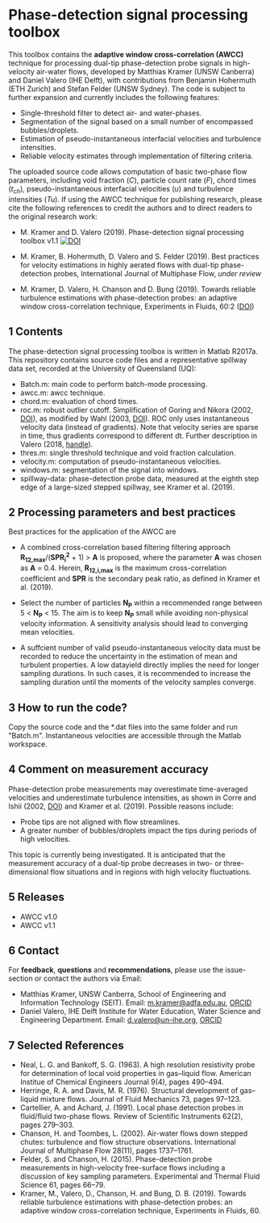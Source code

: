 Phase-detection signal processing toolbox
=========================================

This toolbox contains the **adaptive window cross-correlation (AWCC)** technique for processing dual-tip phase-detection probe signals in high-velocity air-water flows, developed by Matthias Kramer (UNSW Canberra) and Daniel Valero (IHE Delft), with contributions from Benjamin Hohermuth (ETH Zurich) and Stefan Felder (UNSW Sydney). The code is subject to further expansion and currently includes the following features:

- Single-threshold filter to detect air- and water-phases.
- Segmentation of the signal based on a small number of encompassed bubbles/droplets.
- Estimation of pseudo-instantaneous interfacial velocities and turbulence intensities.
- Reliable velocity estimates through implementation of filtering criteria.

The uploaded source code allows computation of basic two-phase flow parameters, including void fraction (*C*), particle count rate (*F*), chord times (*t<sub>ch</sub>*), pseudo-instantaneous interfacial velocities (*u*) and turbulence intensities (*Tu*). If using the AWCC technique for publishing research, please cite the following references to credit the authors and to direct readers to the original research work:

- M. Kramer and D. Valero (2019). Phase-detection signal processing toolbox v1.1  [![DOI](https://zenodo.org/badge/160460025.svg)](https://zenodo.org/badge/latestdoi/160460025)

- M. Kramer, B. Hohermuth, D. Valero and S. Felder (2019). Best practices for velocity estimations in highly aerated flows with dual-tip phase-detection probes, International Journal of Multiphase Flow, <i> under review </i>

- M. Kramer, D. Valero, H. Chanson and D. Bung (2019). Towards reliable turbulence estimations with phase-detection probes: an adaptive window cross-correlation technique, Experiments in Fluids, 60:2 ([DOI](https://doi.org/10.1007/s00348-018-2650-9))

1 Contents
----------
The phase-detection signal processing toolbox is written in Matlab R2017a. This repository contains source code files and a representative spillway data set, recorded at the University of Queensland (UQ):
- Batch.m: main code to perform batch-mode processing.
- awcc.m: awcc technique.
- chord.m: evaluation of chord times.
- roc.m: robust outlier cutoff. Simplification of Goring and Nikora (2002, [DOI](https://doi.org/10.1061/(ASCE)0733-9429(2002)128:1(117))), as modified by Wahl (2003, [DOI](https://doi.org/10.1061/(ASCE)0733-9429(2003)129:6(484))). ROC only uses instantaneous velocity data (instead of gradients). Note that velocity series are sparse in time, thus gradients correspond to different dt. Further description in Valero (2018, [handle](https://orbi.uliege.be/handle/2268/229191)).
- thres.m: single threshold technique and void fraction calculation.
- velocity.m: computation of pseudo-instantaneous velocities. 
- windows.m: segmentation of the signal into windows.
- spillway-data: phase-detection probe data, measured at the eighth step edge of a large-sized stepped spillway, see Kramer et al. (2019).


2 Processing parameters and best practices
------------------------
Best practices for the application of the AWCC are
- A combined cross-correlation based filtering filtering approach **R<sub>12,max</sub>**/(**SPR<sub>i</sub><sup>2</sup>** + 1) > **A** is proposed, where the parameter **A** was chosen as **A** = 0.4. Herein, **R<sub>12,i,max</sub>** is the maximum cross-correlation coefficient and **SPR** is the secondary peak ratio, as defined in Kramer et al. (2019).

- Select the number of particles **N<sub>P</sub>** within a recommended range between 5 < **N<sub>P</sub>** < 15. The aim is to keep  **N<sub>P</sub>** small while avoiding non-physical velocity information. A sensitivity analysis should lead to converging mean velocities.

- A suffcient number of valid pseudo-instantaneous velocity data must be recorded to reduce the uncertainty in the estimation of mean and turbulent properties. A low datayield directly implies the need for longer sampling durations. In such cases, it is recommended to increase the sampling duration until the moments of the velocity samples converge.

3 How to run the code?
----------------------
Copy the source code and the *.dat files into the same folder and run "Batch.m". Instantaneous velocities are accessible through the Matlab workspace.

4 Comment on measurement accuracy
----------------------------------
Phase-detection probe measurements may overestimate time-averaged velocities and underestimate turbulence intensities, as shown in     Corre and Ishii (2002, [DOI](https://doi.org/10.1016/S0029-5493(02)00130-9)) and Kramer et al. (2019). Possible reasons include:
- Probe tips are not aligned with flow streamlines.
- A greater number of bubbles/droplets impact the tips during periods of high velocities. 

This topic is currently being investigated. It is anticipated that the measurement accuracy of a dual-tip probe decreases in two- or three-dimensional flow situations and in regions with high velocity fluctuations. 

5 Releases
----------
- AWCC v1.0
- AWCC v1.1

6 Contact
----------
For **feedback**, **questions** and **recommendations**, please use the issue-section or contact the authors via Email:

- Matthias Kramer, UNSW Canberra, School of Engineering and Information Technology (SEIT). Email: m.kramer@adfa.edu.au, [ORCID](https://orcid.org/0000-0001-5673-2751)
- Daniel Valero, IHE Delft Institute for Water Education, Water Science and Engineering Department. Email: d.valero@un-ihe.org, [ORCID](http://orcid.org/0000-0002-7127-7547)

7 Selected References
---------------------
- Neal, L. G. and Bankoff, S. G. (1963). A high resolution resistivity probe for determination of local void properties in gas–liquid flow. American Institue of Chemical Engineers Journal 9(4), pages 490–494.
- Herringe, R. A. and Davis, M. R. (1976). Structural development of gas–liquid mixture flows. Journal of Fluid Mechanics 73, pages 97–123.
- Cartellier, A. and Achard, J. (1991). Local phase detection probes in fluid/fluid two-phase flows. Review of Scientific Instruments 62(2), pages 279–303.
- Chanson, H. and Toombes, L. (2002). Air-water flows down stepped chutes: turbulence and flow structure observations. International Journal of Multiphase Flow 28(11), pages 1737–1761.
- Felder, S. and Chanson, H. (2015). Phase-detection probe measurements in high-velocity free-surface flows including a discussion of key
sampling parameters. Experimental and Thermal Fluid Science 61, pages 66–79.
- Kramer, M., Valero, D., Chanson, H. and Bung, D. B. (2019). Towards reliable turbulence estimations with phase-detection probes: an adaptive window cross-correlation technique, Experiments in Fluids, 60.

